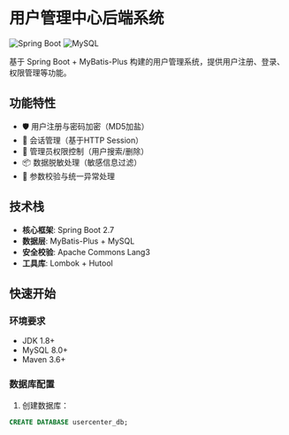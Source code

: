 # 用户管理中心后端系统

![Spring Boot](https://img.shields.io/badge/Spring%20Boot-2.7.0-brightgreen)
![MySQL](https://img.shields.io/badge/MySQL-8.0-blue)

基于 Spring Boot + MyBatis-Plus 构建的用户管理系统，提供用户注册、登录、权限管理等功能。

## 功能特性
- 🛡️ 用户注册与密码加密（MD5加盐）
- 🔑 会话管理（基于HTTP Session）
- 👮 管理员权限控制（用户搜索/删除）
- 📦 数据脱敏处理（敏感信息过滤）
- 🧪 参数校验与统一异常处理

## 技术栈
- **核心框架**: Spring Boot 2.7
- **数据层**: MyBatis-Plus + MySQL
- **安全校验**: Apache Commons Lang3
- **工具库**: Lombok + Hutool

## 快速开始

### 环境要求
- JDK 1.8+
- MySQL 8.0+
- Maven 3.6+

### 数据库配置
1. 创建数据库：
```sql
CREATE DATABASE usercenter_db;
